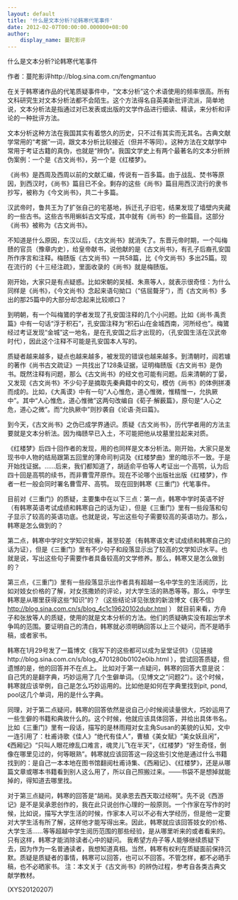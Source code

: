 ```yaml
---
layout: default
title: '什么是文本分析?论韩寒代笔事件'
date: 2012-02-07T00:00:00.000000+08:00
author:
    display_name: 蔓陀影评
---
```


什么是文本分析?论韩寒代笔事件

作者：蔓陀影评http://blog.sina.com.cn/fengmantuo

在关于韩寒诸作品的代笔质疑事件中，“文本分析”这个术语使用的频率很高。所有文科研究生对文本分析法都不会陌生。这个方法得名自英美新批评流派，简单地说，文本分析法是指通过对已发表或出版的文学作品进行细读、精读，来分析和评论的一种批评方法。

文本分析这种方法在我国其实有着悠久的历史，只不过有其实而无其名。古典文献学常用的“考据”一词，跟文本分析比较接近（但并不等同）。这种方法在文献学中常用于考证古籍的真伪，也就是“辨伪”。我国文学史上有两个最著名的文本分析辨伪案例：一个是《古文尚书》，另一个是《红楼梦》。

《尚书》是西周及西周以前的文献汇编，传说有一百多篇。由于战乱、焚书等原因，到西汉时，《尚书》篇目已不全。剩存的这些《尚书》篇目用西汉流行的隶书抄写，被称为《今文尚书》，共二十多篇。

汉武帝时，鲁共王为了扩张自己的宅基地，拆迁孔子旧宅，结果发现了墙壁内夹藏的一些古书。这些古书用蝌蚪古文写成，其中就有《尚书》的一些篇目。这部分《尚书》被称为《古文尚书》。

不知道是什么原因，东汉以后，《古文尚书》就消失了。东晋元帝时期，一个叫梅赜的官员（豫章内史），给皇帝献书，说他献的是《古文尚书》，有孔子后裔孔安国所作序言和注释。梅赜版《古文尚书》一共58篇，比《今文尚书》多出25篇。现在流行的《十三经注疏》，里面收录的《尚书》就是梅赜版。

刚开始，大家只是有点疑惑。比如宋朝的吴棫、朱熹等人，就表示很奇怪：为什么同样是《尚书》，《今文尚书》念起来语句拗口（“佶屈聱牙”），而《古文尚书》多出的那25篇中的大部分却念起来比较顺口？

到明朝，有一个叫梅鷟的学者发现了孔安国注释的几个小问题。比如《尚书·禹贡篇》中有一句话“浮于积石”，孔安国注释为“积石山在金城西南，河所经也”。梅鷟经过考证发现“金城”这一地名，是在孔安国之后才出现的，（孔安国生活在汉武帝时代），因此这个注释不可能是孔安国本人写的。

质疑者越来越多，疑点也越来越多，被发现的错误也越来越多。到清朝时，阎若璩的著作《尚书古文疏证》一共找出了128条证据，证明梅赜版《古文尚书》是伪书。既然注释有问题，那么《古文尚书》的经文也可能有问题。后来清朝的丁晏，又发现《古文尚书》不少句子是摘取先秦典籍中的文句，模仿《尚书》的体例拼凑而成的。比如，《大禹谟》中有一句“人心惟危，道心惟微，惟精惟一，允执厥中”。其中“人心惟危，道心惟微”这两句改编自《荀子·解薮篇》，原句是“人心之危，道心之微”。而“允执厥中”则抄袭自《论语·尧曰篇》。

到今天，《古文尚书》之伪已成学界通识。质疑《古文尚书》，历代学者用的方法主要就是文本分析法。因为梅赜早已入土，不可能把他从坟墓里拉起来对质。

《红楼梦》后四十回作者的发现，用的也同样是文本分析法。刚开始，大家只是发现书中人物的结局跟第五回里的薄命司判词及《红楼梦曲》里的暗示不一致。于是开始找证据。……后来，我们都知道了，胡适俞平伯等人考证出一个高鹗，认为后四十回是高鹗的续书，而非曹雪芹原作。现在不论哪个出版社出版《红楼梦》，作者一栏一般会同时署名曹雪芹、高鹗。     现在回到韩寒《三重门》代笔事件。

目前对《三重门》的质疑，主要集中在以下三点：第一点，韩寒中学时英语不好（有韩寒英语考试成绩和韩寒自己的话为证），但是《三重门》里有一些段落和句子显示了较高的英语功底。也就是说，写出这些句子需要较高的英语功力。那么，韩寒是怎么做到的？

第二点，韩寒中学时文学知识贫瘠，甚至较差（有韩寒语文考试成绩和韩寒自己的话为证），但是《三重门》里有不少句子和段落显示出了较高的文学知识水平。也就是说，写出这些句子需要作者具备较高的文学修养。那么，韩寒又是怎么做到的？

第三点，《三重门》里有一些段落显示出作者具有超越一名中学生的生活阅历，比如对妓女价格的了解，对女孩撒娇的评论，对大学生活的熟悉等等。那么，中学生韩寒是从哪里获得这些“知识”的？（这些结论详见张放的新浪博文《我不信》http://blog.sina.com.cn/s/blog_4c1c19620102dubr.html  ）     就目前来看，方舟子和张放等人的质疑，使用的就是文本分析的方法。他们的质疑确实没有超出学术争鸣的范围。要证明自己的清白，韩寒就必须明确回答以上三个疑问，而不是晒手稿，或者家书。

韩寒在1月29号发了一篇博文《我写下的这些都可以成为呈堂证供》（见链接http://blog.sina.com.cn/s/blog_4701280b0102e0ib.html  ），尝试回答质疑，但遗憾的是，他的回答并不在点上。     比如对于第一点疑问，韩寒的回答大意是说：自己凭的是翻字典，巧妙运用了几个生僻单词。（见博文之“问题2”）。这个时候，韩寒就应该举例，自己是怎么巧妙运用的。比如他是如何在字典里找到pit, pond, pool这几个单词，用的是什么字典。

同理，对于第二点疑问，韩寒的回答依然是说自己小时候阅读量很大，巧妙运用了一些生僻的书籍和典故什么的。这个时候，他就应该具体回答，并给出具体书名。比如《三重门》里有一段话，描写的是林雨翔对女主角Susan的美貌的认知，文中一连引用了：杜甫诗歌《佳人》“绝代有佳人”，曹植《美女赋》“美女妖且闲”，《西厢记》“只叫人眼花缭乱口难言，魂灵儿飞在半天”，《红楼梦》“好生奇怪，倒像在哪里见过的，何等眼熟”。韩寒就应该回答这一段这些引文他是通过什么书籍找到的：是自己一本本地在图书馆翻阅杜甫诗集、《西厢记》、《红楼梦》，还是从哪篇文章或哪本书籍看到别人这么用了，所以自己照搬过来。——书袋不是想掉就能掉的，得知道去哪里找。

对于第三点疑问，韩寒的回答是“胡闹。吴承恩去西天取过经啊”。先不说《西游记》是不是吴承恩创作的，我在此只说创作心理的一般原则。一个作家在写作的时候，比如说，描写大学生活的时候，作家本人可以不必有大学经历，但是他一定要对大学生活有所了解，这样他才能写得出来。因此，韩寒就应该回答妓女的价格、大学生活……等等超越中学生阅历范围的那些经验，是从哪里听来的或者看来的。只有这样，韩寒才能消除读者心中的疑问。     我希望方舟子等人能够继续质疑下去，因为作为一名普通读者，我想知道真相。当然，韩寒有权利在质疑面前保持沉默。质疑是质疑者的事情，韩寒可以回答，也可以不回答。不管怎样，都不必晒手稿，也不必晒家书。 注：本文关于《古文尚书》的辨伪过程，参考自各类古典文献学教材。

(XYS20120207)

